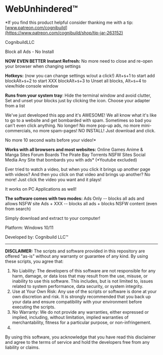 # WebUnhindered™
*If you find this product helpful consider thanking me with a tip: [www.patreon.com/cognibuild](https://www.patreon.com/cognibuild/shop/tip-jar-263152)

CognibuildLLC

Block all Ads - No Install

**NOW EVEN BETTER**
**Instant Refresh:** No more need to close and re-open your browser when changing settings

**Hotkeys:** (now you can change settings w/out a click!) Alt+s+1 to start add blockAlt+s+2 to start XXX blockAlt+s+3 to Unset all blocks, Alt+s+4 to view/hide console window

**Runs from your system tray**: Hide the terminal window and avoid clutter, Set and unset your blocks just by clicking the icon. Choose your adapter from a list

We've just developed this app and it's AWESOME! We all know what it's like to go to a website and get bombarded with spam. Sometimes so bad you can't even click anything. No longer! No more pop-up ads, no more mini-commercials, no more spam-pages! NO INSTALL! Just download and click.

No more 10 second waits before your video!*

**Works with all browsers and most websites:**
Online Games
Anime & Manga Sites
Forum Boards
The Pirate Bay
Torrents
NSFW Sites
Social Media
Any Site that bombards you with ads*
(*Youtube excluded)

Ever tried to watch a video, but when you click it brings up another page with videos? And then you click on that video and brings up another? No more! Just click the video you want and it plays!

It works on PC Applications as well!

**The software comes with two modes:**
Ads Only -- blocks all ads and allows NSFW site
Ads + XXX -- blocks all ads + blocks NSFW content (even from search)

Simply download and extract to your computer!

Platform: Windows 10/11

Developed by: Cognibuild LLC™

******************************
**DISCLAIMER:**
The scripts and software provided in this repository are offered "as-is" without any warranty or guarantee of any kind. By using these scripts, you agree that:

1. No Liability: The developers of this software are not responsible for any harm, damage, or data loss that may result from the use, misuse, or inability to use this software. This includes, but is not limited to, issues related to system performance, data security, or system integrity.
2. Use at Your Own Risk: Any use of the scripts or software is done at your own discretion and risk. It is strongly recommended that you back up your data and ensure compatibility with your environment before executing the scripts.
3. No Warranty: We do not provide any warranties, either expressed or implied, including, without limitation, implied warranties of merchantability, fitness for a particular purpose, or non-infringement.
4. 
By using this software, you acknowledge that you have read this disclaimer and agree to the terms of service and hold the developers free from any liability or claims.
